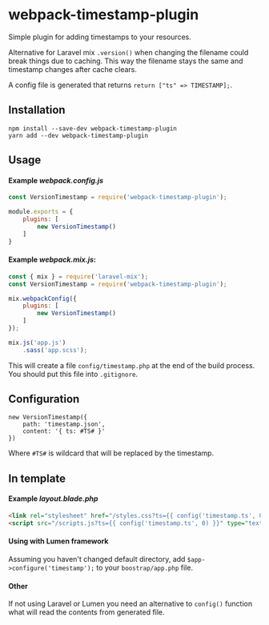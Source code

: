 # webpack-timestamp-plugin
Simple plugin for adding timestamps to your resources.

Alternative for Laravel mix `.version()` when changing the filename could break things due to caching.
This way the filename stays the same and timestamp changes after cache clears.

A config file is generated that returns `return ["ts" => TIMESTAMP];`.

## Installation
```
npm install --save-dev webpack-timestamp-plugin
yarn add --dev webpack-timestamp-plugin
```

## Usage
#### Example *webpack.config.js*
```javascript
const VersionTimestamp = require('webpack-timestamp-plugin');

module.exports = {
    plugins: [
        new VersionTimestamp()
    ]
}
```

#### Example *webpack.mix.js*:
```javascript
const { mix } = require('laravel-mix');
const VersionTimestamp = require('webpack-timestamp-plugin');

mix.webpackConfig({
    plugins: [
        new VersionTimestamp()
    ]
});

mix.js('app.js')
    .sass('app.scss');
```

This will create a file `config/timestamp.php` at the end of the build process.
You should put this file into `.gitignore`.

## Configuration
```
new VersionTimestamp({
    path: 'timestamp.json',
    content: '{ ts: #TS# }'
})
```
Where `#TS#` is wildcard that will be replaced by the timestamp.

## In template
#### Example *layout.blade.php*
```html
<link rel="stylesheet" href="/styles.css?ts={{ config('timestamp.ts', 0) }}" />
<script src="/scripts.js?ts={{ config('timestamp.ts', 0) }}" type="text/javascript"></script>
```

#### Using with Lumen framework
Assuming you haven't changed default directory, add `$app->configure('timestamp');` to your `boostrap/app.php` file.

#### Other
If not using Laravel or Lumen you need an alternative to `config()` function what will read the contents from generated file.
